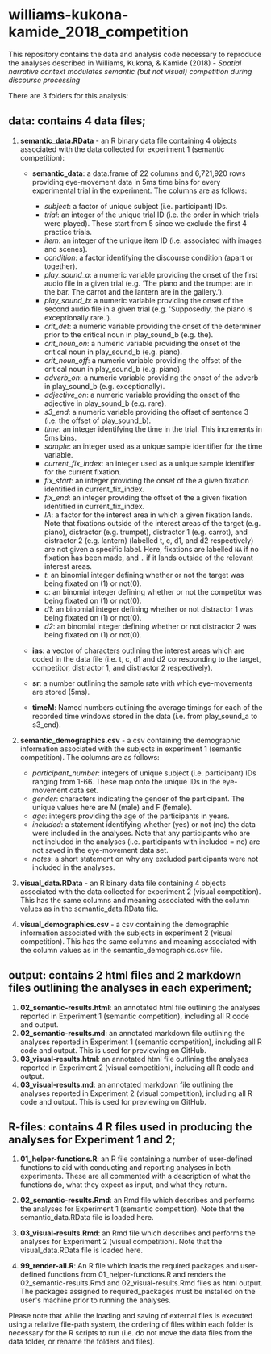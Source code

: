 # williams-kukona-kamide_2018_competition
This repository contains the data and analysis code necessary to reproduce the analyses described in Williams, Kukona, &amp; Kamide (2018) - *Spatial narrative context modulates semantic (but not visual) competition during discourse processing*

There are 3 folders for this analysis:

## data: contains 4 data files;

1. **semantic_data.RData** - an R binary data file containing 4 objects associated with the data collected for experiment 1 (semantic competition):

   * **semantic_data**: a data.frame of 22 columns and 6,721,920 rows providing eye-movement data in 5ms time bins for every experimental trial in the experiment. The columns are as follows:
      * *subject*: a factor of unique subject (i.e. participant) IDs.  
      * *trial*: an integer of the unique trial ID (i.e. the order in which trials were played). These start from 5 since we exclude the first 4 practice trials.  
      * *item*: an integer of the unique item ID (i.e. associated with images and scenes).  
      * *condition*: a factor identifying the discourse condition (apart or together).  
      * *play_sound_a*: a numeric variable providing the onset of the first audio file in a given trial (e.g. ‘The piano and the trumpet are in the bar. The carrot and the lantern are in the gallery.’).  
      * *play_sound_b*: a numeric variable providing the onset of the second audio file in a given trial (e.g. 'Supposedly, the piano is exceptionally rare.').  
      * *crit_det*: a numeric variable providing the onset of the determiner prior to the critical noun in play_sound_b (e.g. the).  
      * *crit_noun_on*: a numeric variable providing the onset of the critical noun in play_sound_b (e.g. piano).  
      * *crit_noun_off*: a numeric variable providing the offset of the critical noun in play_sound_b (e.g. piano).  
      * *adverb_on*: a numeric variable providing the onset of the adverb in play_sound_b (e.g. exceptionally).  
      * *adjective_on*: a numeric variable providing the onset of the adjective in play_sound_b (e.g. rare).  
      * *s3_end*: a numeric variable providing the offset of sentence 3 (i.e. the offset of play_sound_b).  
      * *time*: an integer identifying the time in the trial. This increments in 5ms bins.  
      * *sample*: an integer used as a unique sample identifier for the time variable.  
      * *current_fix_index*: an integer used as a unique sample identifier for the current fixation.  
      * *fix_start*: an integer providing the onset of the a given fixation identified in current_fix_index.  
      * *fix_end*: an integer providing the offset of the a given fixation identified in current_fix_index.  
      * *IA*: a factor for the interest area in which a given fixation lands. Note that fixations outside of the interest areas of the target (e.g. piano), distractor (e.g. trumpet), distractor 1 (e.g. carrot), and distractor 2 (e.g. lantern) (labelled t, c, d1, and d2 respectively) are not given a specific label. Here, fixations are labelled `NA` if no fixation has been made, and `.` if it lands outside of the relevant interest areas.  
      * *t*: an binomial integer defining whether or not the target was being fixated on (1) or not(0).  
      * *c*: an binomial integer defining whether or not the competitor was being fixated on (1) or not(0).  
      * *d1*: an binomial integer defining whether or not distractor 1 was being fixated on (1) or not(0).  
      * *d2*: an binomial integer defining whether or not distractor 2 was being fixated on (1) or not(0). 
      
   * **ias**: a vector of characters outlining the interest areas which are coded in the data file (i.e. t, c, d1 and d2 corresponding to the target, competitor, distractor 1, and distractor 2 respectively).  
    
   * **sr**: a number outlining the sample rate with which eye-movements are stored (5ms).  
    
   * **timeM**: Named numbers outlining the average timings for each of the recorded time windows stored in the data (i.e. from play_sound_a to s3_end).  

2. **semantic_demographics.csv** - a csv containing the demographic information associated with the subjects in experiment 1 (semantic competition). The columns are as follows:
 
   * *participant_number*: integers of unique subject (i.e. participant) IDs ranging from 1-66. These map onto the unique IDs in the eye-movement data set.  
   * *gender*: characters indicating the gender of the participant. The unique values here are M (male) and F (female).  
   * *age*: integers providing the age of the participants in years.  
   * *included*: a statement identifying whether (yes) or not (no) the data were included in the analyses. Note that any participants who are not included in the analyses (i.e. participants with included = no) are not saved in the eye-movement data set.  
   * *notes*: a short statement on why any excluded participants were not included in the analyses.  
 
3. **visual_data.RData** - an R binary data file containing 4 objects associated with the data collected for experiment 2 (visual competition). This has the same columns and meaning associated with the column values as in the semantic_data.RData file.

4. **visual_demographics.csv** - a csv containing the demographic information associated with the subjects in experiment 2 (visual competition). This has the same columns and meaning associated with the column values as in the semantic_demographics.csv file.

## output: contains 2 html files and 2 markdown files outlining the analyses in each experiment;

   1. **02_semantic-results.html**: an annotated html file outlining the analyses reported in Experiment 1 (semantic competition), including all R code and output.  
   2. **02_semantic-results.md**: an annotated markdown file outlining the analyses reported in Experiment 1 (semantic competition), including all R code and output. This is used for previewing on GitHub.  
   3. **03_visual-results.html**: an annotated html file outlining the analyses reported in Experiment 2 (visual competition), including all R code and output.  
   4. **03_visual-results.md**: an annotated markdown file outlining the analyses reported in Experiment 2 (visual competition), including all R code and output. This is used for previewing on GitHub.  

## R-files: contains 4 R files used in producing the analyses for Experiment 1 and 2;

1. **01_helper-functions.R**: an R file containing a number of user-defined functions to aid with conducting and reporting analyses in both experiments. These are all commented with a description of what the functions do, what they expect as input, and what they return.
  
2. **02_semantic-results.Rmd**: an Rmd file which describes and performs the analyses for Experiment 1 (semantic competition). Note that the semantic_data.RData file is loaded here.
  
3. **03_visual-results.Rmd**: an Rmd file which describes and performs the analyses for Experiment 2 (visual competition). Note that the visual_data.RData file is loaded here.
  
4. **99_render-all.R**: An R file which loads the required packages and user-defined functions from 01_helper-functions.R and renders the 02_semantic-results.Rmd and 02_visual-results.Rmd files as html output. The packages assigned to required_packages must be installed on the user's machine prior to running the analyses.

Please note that while the loading and saving of external files is executed using a relative file-path system, the ordering of files within each folder is necessary for the R scripts to run (i.e. do not move the data files from the data folder, or rename the folders and files). 
